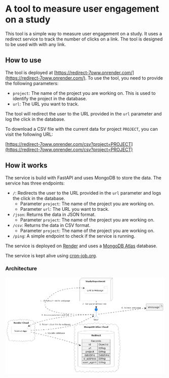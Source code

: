 # A tool to measure user engagement on a study

This tool is a simple way to measure user engagement on a study. It uses a redirect service to track the number of clicks on a link. The tool is designed to be used with with any link.

## How to use

The tool is deployed at [https://redirect-7oww.onrender.com/](https://redirect-7oww.onrender.com/). To use the tool, you need to provide the following parameters:

- `project`: The name of the project you are working on. This is used to identify the project in the database.
- `url`: The URL you want to track.

The tool will redirect the user to the URL provided in the `url` parameter and log the click in the database.

To download a CSV file with the current data for project `PROJECT`, you can visit the following URL:

[https://redirect-7oww.onrender.com/csv?project=PROJECT](https://redirect-7oww.onrender.com/csv?project=PROJECT)

## How it works

The service is build with FastAPI and uses MongoDB to store the data. The service has three endpoints:

- `/`: Redirects the user to the URL provided in the `url` parameter and logs the click in the database.
  - Parameter `project`: The name of the project you are working on.
  - Parameter `url`: The URL you want to track.
- `/json`: Returns the data in JSON format.
  - Parameter `project`: The name of the project you are working on.
- `/csv`: Returns the data in CSV format.
  - Parameter `project`: The name of the project you are working on.
- `/ping`: A simple endpoint to check if the service is running.

The service is deployed on [Render](https://render.com/) and uses a [MongoDB Atlas](https://www.mongodb.com/cloud/atlas) database.

The service is kept alive using [cron-job.org](https://cron-job.org/).

### Architecture

![Architecture](images/architecture.png)
